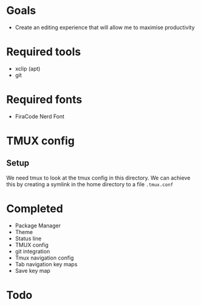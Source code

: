 # Goals
- Create an editing experience that will allow me to maximise productivity

# Required tools
- xclip (apt)
- git

# Required fonts
- FiraCode Nerd Font

# TMUX config
## Setup
We need tmux to look at the tmux config in this directory.
We can achieve this by creating a symlink in the home directory to a file ```.tmux.conf```

# Completed
- Package Manager
- Theme
- Status line
- TMUX config
- git integration
- Tmux navigation config
- Tab navigation key maps
- Save key map

# Todo
